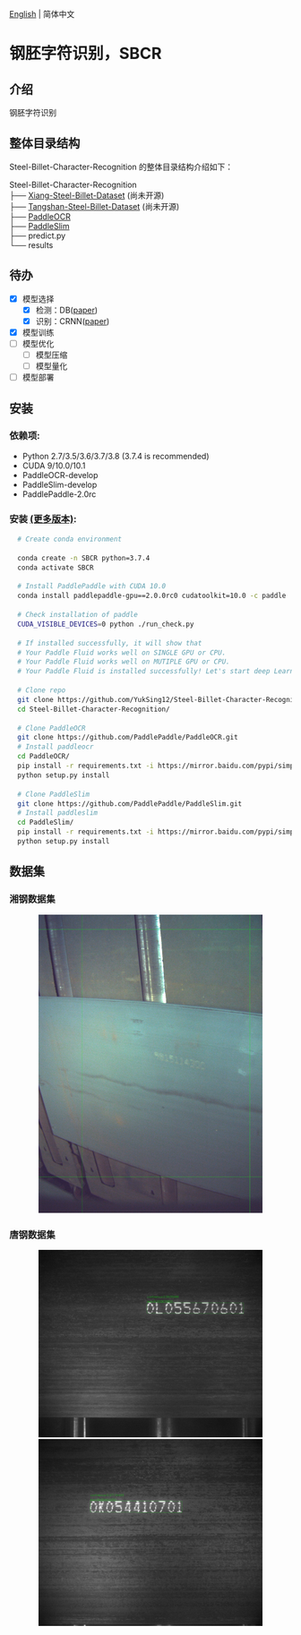 [English](README.md) | 简体中文
# 钢胚字符识别，SBCR

## 介绍
钢胚字符识别

## 整体目录结构
Steel-Billet-Character-Recognition 的整体目录结构介绍如下：

Steel-Billet-Character-Recognition   
├── [Xiang-Steel-Billet-Dataset](https://github.com/YukSing12/Xiang-Steel-Billet-Dataset)    (尚未开源)   
├── [Tangshan-Steel-Billet-Dataset](https://github.com/YukSing12/Tangshan-Steel-Billet-Dataset)    (尚未开源)   
├── [PaddleOCR](https://github.com/PaddlePaddle/PaddleOCR)    
├── [PaddleSlim](https://github.com/PaddlePaddle/PaddleSlim)    
├── predict.py   
└── results  

## 待办    

- [x] 模型选择   
  - [x] 检测：DB([paper](https://arxiv.org/abs/1911.08947))
  - [x] 识别：CRNN([paper](https://arxiv.org/abs/1507.05717))
- [x] 模型训练     
- [ ] 模型优化   
  - [ ] 模型压缩    
  - [ ] 模型量化    
- [ ] 模型部署   

## 安装   

### 依赖项:
- Python 2.7/3.5/3.6/3.7/3.8 (3.7.4 is recommended)
- CUDA 9/10.0/10.1 
- PaddleOCR-develop
- PaddleSlim-develop
- PaddlePaddle-2.0rc

### 安装 [(更多版本)](https://www.paddlepaddle.org.cn/install/quick):
```bash
  # Create conda environment

  conda create -n SBCR python=3.7.4
  conda activate SBCR

  # Install PaddlePaddle with CUDA 10.0
  conda install paddlepaddle-gpu==2.0.0rc0 cudatoolkit=10.0 -c paddle
  
  # Check installation of paddle
  CUDA_VISIBLE_DEVICES=0 python ./run_check.py
  
  # If installed successfully, it will show that
  # Your Paddle Fluid works well on SINGLE GPU or CPU.
  # Your Paddle Fluid works well on MUTIPLE GPU or CPU.
  # Your Paddle Fluid is installed successfully! Let's start deep Learning with Paddle Fluid now

  # Clone repo
  git clone https://github.com/YukSing12/Steel-Billet-Character-Recognition.git
  cd Steel-Billet-Character-Recognition/
  
  # Clone PaddleOCR
  git clone https://github.com/PaddlePaddle/PaddleOCR.git
  # Install paddleocr
  cd PaddleOCR/
  pip install -r requirements.txt -i https://mirror.baidu.com/pypi/simple
  python setup.py install
  
  # Clone PaddleSlim
  git clone https://github.com/PaddlePaddle/PaddleSlim.git
  # Install paddleslim
  cd PaddleSlim/
  pip install -r requirements.txt -i https://mirror.baidu.com/pypi/simple
  python setup.py install

```
## 数据集
### 湘钢数据集   
<div align="center">
    <img src="Xiang-Steel-Billet-Dataset/train_image/BXAIa2019082512471601.jpg" width="400">
</div>

### 唐钢数据集       
<div align="center">
    <img src="output/01440.JPG" width=400>
    <img src="output/01510.JPG" width=400>
</div>
